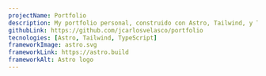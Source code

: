 ```yaml
---
projectName: Portfolio
description: My portfolio personal, construido con Astro, Tailwind, y TypeScript.
githubLink: https://github.com/jcarlosvelasco/portfolio
tecnologies: [Astro, Tailwind, TypeScript]
frameworkImage: astro.svg
frameworkLink: https://astro.build
frameworkAlt: Astro logo
---
```

